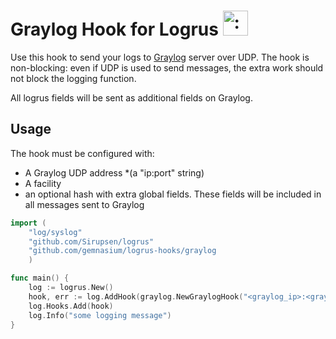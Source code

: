 # Graylog Hook for Logrus <img src="http://i.imgur.com/hTeVwmJ.png" width="40" height="40" alt=":walrus:" class="emoji" title=":walrus:" />

Use this hook to send your logs to [Graylog](http://graylog2.org) server over UDP.
The hook is non-blocking: even if UDP is used to send messages, the extra work
should not block the logging function.

All logrus fields will be sent as additional fields on Graylog.

## Usage

The hook must be configured with:

* A Graylog UDP address *(a "ip:port" string)
* A facility
* an optional hash with extra global fields. These fields will be included in all messages sent to Graylog

```go
import (
    "log/syslog"
    "github.com/Sirupsen/logrus"
    "github.com/gemnasium/logrus-hooks/graylog
    )

func main() {
    log := logrus.New()
    hook, err := log.AddHook(graylog.NewGraylogHook("<graylog_ip>:<graylog_port>", "some_facility", map[string]interface{}{"foo": "bar"}))
    log.Hooks.Add(hook)
    log.Info("some logging message")
}
```
